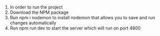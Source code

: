 1. In order to run the project
2. Download the NPM package
3. Run npm i nodemon to install nodemon that allows you to save and run changes automatically
4. Run npm run dev to start the server which will run on port 4800
 

